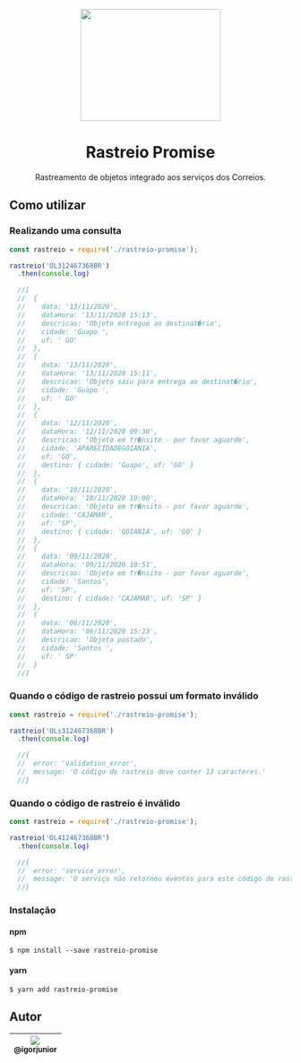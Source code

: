 <p align="center">
  <img src="https://i.imgur.com/tUAhDyr.png" width="250px" height="200px">
</p>

<h1 align="center">Rastreio Promise</h1>

<p align="center">
  Rastreamento de objetos integrado aos serviços dos Correios.
</p>

## Como utilizar


### Realizando uma consulta

``` js
const rastreio = require('./rastreio-promise');

rastreio('OL312467368BR')
  .then(console.log)

  //[
  //  {
  //    data: '13/11/2020',
  //    dataHora: '13/11/2020 15:13',
  //    descricao: 'Objeto entregue ao destinat�rio',
  //    cidade: 'Guapo ',
  //    uf: ' GO'
  //  },
  //  {
  //    data: '13/11/2020',
  //    dataHora: '13/11/2020 15:11',
  //    descricao: 'Objeto saiu para entrega ao destinat�rio',
  //    cidade: 'Guapo ',
  //    uf: ' GO'
  //  },
  //  {
  //    data: '12/11/2020',
  //    dataHora: '12/11/2020 09:30',
  //    descricao: 'Objeto em tr�nsito - por favor aguarde',
  //    cidade: 'APARECIDADEGOIANIA',
  //    uf: 'GO',
  //    destino: { cidade: 'Guapo', uf: 'GO' }
  //  },
  //  {
  //    data: '10/11/2020',
  //    dataHora: '10/11/2020 19:00',
  //    descricao: 'Objeto em tr�nsito - por favor aguarde',
  //    cidade: 'CAJAMAR',
  //    uf: 'SP',
  //    destino: { cidade: 'GOIANIA', uf: 'GO' }
  //  },
  //  {
  //    data: '09/11/2020',
  //    dataHora: '09/11/2020 10:51',
  //    descricao: 'Objeto em tr�nsito - por favor aguarde',
  //    cidade: 'Santos',
  //    uf: 'SP',
  //    destino: { cidade: 'CAJAMAR', uf: 'SP' }
  //  },
  //  {
  //    data: '06/11/2020',
  //    dataHora: '06/11/2020 15:23',
  //    descricao: 'Objeto postado',
  //    cidade: 'Santos ',
  //    uf: ' SP'
  //  }
  //]
```

### Quando o código de rastreio possui um formato inválido

``` js
const rastreio = require('./rastreio-promise');

rastreio('OLs312467368BR')
  .then(console.log)

  //{
  //  error: 'validation_error',
  //  message: 'O código de rastreio deve conter 13 caracteres.'
  //}
```

### Quando o código de rastreio é inválido

``` js
const rastreio = require('./rastreio-promise');

rastreio('OL412467368BR')
  .then(console.log)

  //{
  //  error: 'service_error',
  //  message: 'O serviço não retornou eventos para este código de rastreio.'
  //}
```

### Instalação

#### npm
```
$ npm install --save rastreio-promise
```

#### yarn
```
$ yarn add rastreio-promise
```

## Autor


| [<img src="https://avatars0.githubusercontent.com/u/53293017?v=3&s=115"><br><sub>@igorjunior</sub>](https://github.com/igorjunior) |
| :---: |